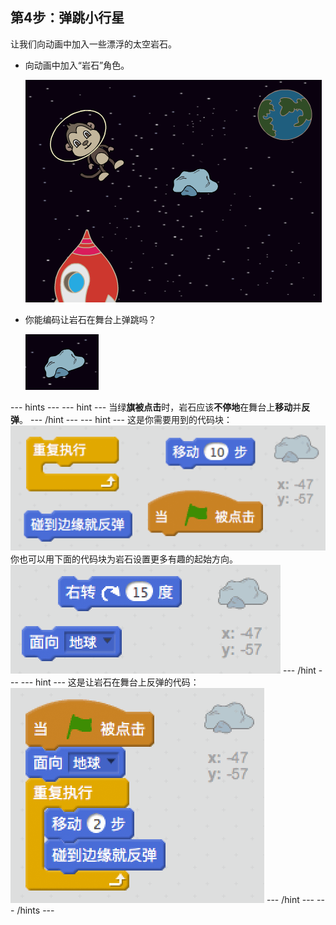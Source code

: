 ## 第4步：弹跳小行星

让我们向动画中加入一些漂浮的太空岩石。

+ 向动画中加入“岩石”角色。
    
    ![添加岩石角色](images/space-rock-sprite.png)

+ 你能编码让岩石在舞台上弹跳吗？
    
    ![测试岩石反弹](images/space-bounce-test.png)

\--- hints \--- \--- hint \--- 当绿**旗被点击**时，岩石应该**不停地**在舞台上**移动**并**反弹**。 \--- /hint \--- \--- hint \--- 这是你需要用到的代码块： ![Blocks for a bouncing rock](images/space-bounce-blocks.png) 你也可以用下面的代码块为岩石设置更多有趣的起始方向。 ![Setting the rock's initial position](images/space-initial-position.png) \--- /hint \--- \--- hint \--- 这是让岩石在舞台上反弹的代码： ![Code for a bouncing rock](images/space-bounce-code.png) \--- /hint \--- \--- /hints \---